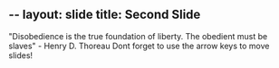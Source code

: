 --
layout: slide
title: Second Slide
--
"Disobedience is the true foundation of liberty. The obedient must be slaves" - Henry D. Thoreau
Dont forget to use the arrow keys to move slides!
